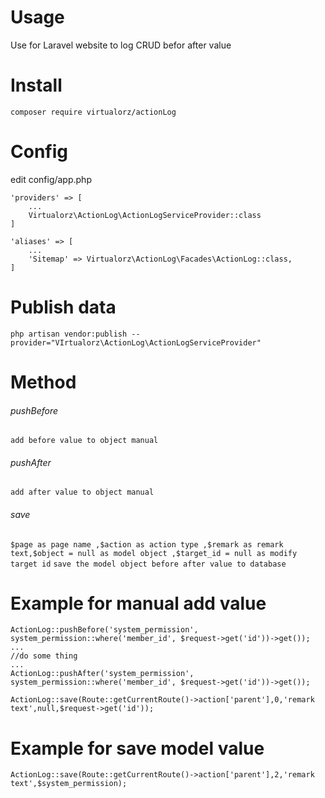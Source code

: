 # Usage
Use for Laravel website to log CRUD befor after value

# Install
    composer require virtualorz/actionLog
    
# Config
edit config/app.php
    
    'providers' => [
        ...
        Virtualorz\ActionLog\ActionLogServiceProvider::class
    ]
    
    'aliases' => [
        ...
        'Sitemap' => Virtualorz\ActionLog\Facades\ActionLog::class,
    ]
    
# Publish data
    php artisan vendor:publish --provider="VIrtualorz\ActionLog\ActionLogServiceProvider"
    
# Method

###### pushBefore
`add before value to object manual`

###### pushAfter
`add after value to object manual`

###### save
`$page as page name ,$action as action type ,$remark as remark text,$object = null as model object ,$target_id = null as modify target id`
`save the model object before after value to database`

# Example for manual add value
    ActionLog::pushBefore('system_permission', system_permission::where('member_id', $request->get('id'))->get());
    ...
    //do some thing
    ...
    ActionLog::pushAfter('system_permission', system_permission::where('member_id', $request->get('id'))->get());
    
    ActionLog::save(Route::getCurrentRoute()->action['parent'],0,'remark text',null,$request->get('id'));

# Example for save model value
    ActionLog::save(Route::getCurrentRoute()->action['parent'],2,'remark text',$system_permission);
   
